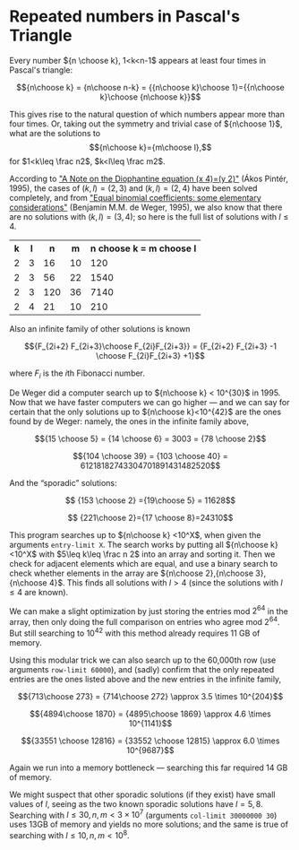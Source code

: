 # Repeated numbers in Pascal's Triangle

Every number ${n \choose k}, 1<k<n-1$ appears at least four times in Pascal's triangle:

$${n\choose k} = {n\choose n-k} = {{n\choose k}\choose 1}={{n\choose k}\choose {n\choose k}}$$

This gives rise to the natural question of which numbers appear more than four times. Or, taking
out the symmetry and trivial case of ${n\choose 1}$, what are the solutions to
$${n\choose k}={m\choose l},$$
for $1<k\leq \frac n2$, $k<l\leq \frac m2$.

According to ["A Note on the Diophantine equation (x 4)=(y 2)"](https://www.researchgate.net/publication/235418296_A_Note_on_the_Diophantine_equation_x_4y_2)
(Ákos Pintér, 1995),
the cases of $(k,l)=(2,3)$ and $(k,l)=(2,4)$ have been solved completely,
and from ["Equal binomial coefficients: some elementary considerations"](https://repub.eur.nl/pub/1356/1356_ps.pdf)
(Benjamin M.M. de Weger, 1995), we also know that there are no solutions with $(k,l)=(3,4)$; so here is the full list of
solutions with $l \leq 4$.

<table>
<tr><th>k</th><th>l</th><th>n</th><th>m</th><th>n choose k = m choose l</th></tr>
<tr><td>2</td><td>3</td><td>16</td><td>10</td><td>120</td></tr>
<tr><td>2</td><td>3</td><td>56</td><td>22</td><td>1540</td></tr>
<tr><td>2</td><td>3</td><td>120</td><td>36</td><td>7140</td></tr>
<tr><td>2</td><td>4</td><td>21</td><td>10</td><td>210</td></tr>
</table>

Also an infinite family of other solutions is known

$${F_{2i+2} F_{2i+3}\choose F_{2i}F_{2i+3}} = {F_{2i+2} F_{2i+3} -1 \choose F_{2i}F_{2i+3} +1}$$

where $F_i$ is the $i$th Fibonacci number.

De Weger did a computer search up to ${n\choose k} < 10^{30}$ in 1995. Now that we have
faster computers we can go higher — and we can say for certain that the only solutions
up to ${n\choose k}<10^{42}$ are the ones found by de Weger: namely, the ones in the infinite
family above,

$${15 \choose 5} = {14 \choose 6} = 3003 = {78 \choose 2}$$

$${104 \choose 39} = {103 \choose 40} = 61218182743304701891431482520$$

And the “sporadic” solutions:

$$ {153 \choose 2} ={19\choose 5} = 11628$$

$$ {221\choose 2}={17 \choose 8}=24310$$

This program searches up to ${n\choose k} <10^X$, when given the arguments `entry-limit X`.
The search works by putting all ${n\choose k}<10^X$ with $5\leq k\leq \frac n 2$ into
an array and sorting it. Then we check for adjacent elements which are equal,
and use a binary search to check whether elements in the array are ${n\choose 2},{n\choose 3},{n\choose 4}$.
This finds all solutions with $l>4$ (since the solutions with $l\leq 4$ are known).

We can make a slight optimization by just storing the entries mod $2^{64}$ in the array,
then only doing the full comparison on entries who agree mod $2^{64}$.
But still searching to $10^{42}$ with this method already requires 11 GB of memory.

Using this modular trick we can also search up to the 60,000th row (use arguments `row-limit 60000`),
and (sadly) confirm that the only repeated entries are the ones listed above and the new entries in the infinite family,

$${713\choose 273} = {714\choose 272} \approx 3.5 \times 10^{204}$$

$${4894\choose 1870} = {4895\choose 1869} \approx 4.6 \times 10^{1141}$$

$${33551 \choose 12816} = {33552 \choose 12815} \approx 6.0 \times 10^{9687}$$

Again we run into a memory bottleneck — searching this far required 14 GB of memory.

We might suspect that other sporadic solutions (if they exist) have small values of $l$, seeing
as the two known sporadic solutions have $l=5,8$. Searching with $l\leq 30, n,m < 3\times 10^7$ (arguments `col-limit 30000000 30`)
uses 13GB of memory and yields no more solutions; and the same is true of searching with $l\leq 10, n,m < 10^8$.
